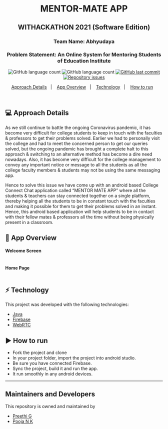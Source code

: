 <h1 align="center">
  MENTOR-MATE APP
</h1>
<h2 align="center">WITHACKATHON 2021 (Software Edition)</h2>
<h3 align="center">
  Team Name: Abhyudaya
</h3>
<h3 align="center">
Problem Statement: An Online System for Mentoring Students of Education Institute </h3>
<p align="center">
  <img alt="GitHub language count" src="https://img.shields.io/github/languages/count/preethi4848/Mentor-Mate-App">
  
  <img alt="GitHub language count" src="https://img.shields.io/github/languages/top/preethi4848/Mentor-Mate-App">

  <a href="https://github.com/preethi4848/Mentor-Mate-App/commits/master">
    <img alt="GitHub last commit" src="https://img.shields.io/github/last-commit/preethi4848/Mentor-Mate-App">
  </a>

  <a href="https://github.com/preethi4848/Mentor-Mate-App/issues">
    <img alt="Repository issues" src="https://img.shields.io/github/issues/preethi4848/Mentor-Mate-App">
  </a>
  
  </a>
</p>

<p align="center">
  <a href="#-project">Approach Details</a>&nbsp;&nbsp;&nbsp;|&nbsp;&nbsp;&nbsp;
  <a href="#features">App Overview</a>&nbsp;&nbsp;&nbsp;|&nbsp;&nbsp;&nbsp;
  <a href="#technology">Technology</a>&nbsp;&nbsp;&nbsp;|&nbsp;&nbsp;&nbsp; 
  <a href="#arrow_forward-how-to-run">How to run</a>&nbsp;&nbsp;&nbsp; 
</p>

<br>

## 💻 Approach Details

As we still continue to battle the ongoing Coronavirus pandemic, it has become very difficult for college students to keep in touch with the faculties & professors to get their problems solved. Earlier we had to personally visit the college and had to meet the concerned person to get our queries solved, but the ongoing pandemic has brought a complete halt to this approach & switching to an alternative method has become a dire need nowadays. Also, it has become very difficult for the college management to convey any important notice or message to all the students as all the college faculty members & students may not be using the same messaging app. 

Hence to solve this issue we have come up with an android based College Connect Chat application called
“MENTOR MATE APP” where all the students & teachers can stay connected together on a single platform, thereby helping all the students to be in constant touch with the faculties and making it possible for them to get their problems solved in an instant. Hence, this android based application will help students to be in contact with their fellow mates & professors all the time without being physically present in a classroom.
<br>

## 👨‍ App Overview

#### Welcome Screen
<img src="">
<br/>

#### Home Page
<img src="">
<br/>

## ⚡ Technology

This project was developed with the following technologies:

- [Java](https://www.java.com/)
- [Firebase](https://firebase.google.com/)
- [WebRTC](https://webrtc.org/)

## :arrow_forward: How to run

- Fork the project and clone
- In your project folder, import the project into android studio.
- Be sure you have connected Firebase.
- Sync the project, build it and run the app.
- It run smoothly in any android devices.

---
## Maintainers and Developers
This repository is owned and maintained by 
 * [Preethi G](https://github.com/preethi4848)
 * [Pooja N K](https://github.com/#)


